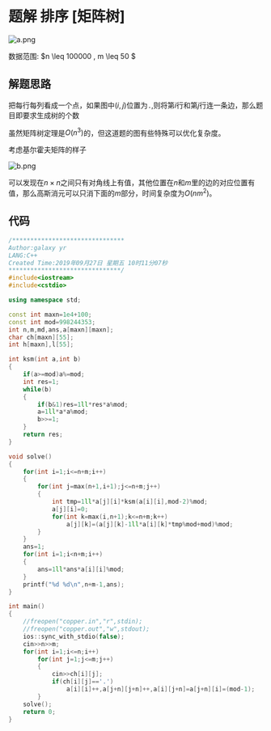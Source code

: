 # 题解 排序 [矩阵树]

![a.png](https://i.loli.net/2019/09/28/nGvqzgAmItKhDYp.png)

数据范围: $n \leq 100000 , m \leq 50 $

## 解题思路

把每行每列看成一个点，如果图中$(i,j)$位置为`.`,则将第$i$行和第$j$行连一条边，那么题目即要求生成树的个数

虽然矩阵树定理是$O(n^3)$的，但这道题的图有些特殊可以优化复杂度。

考虑基尔霍夫矩阵的样子

![b.png](https://i.loli.net/2019/09/28/ral7NUVd5pst6OS.png)

可以发现在$n × n$之间只有对角线上有值，其他位置在$n$和$m$里的边的对应位置有值，那么高斯消元可以只消下面的$m$部分，时间复杂度为$O(nm^2)$。

## 代码
```cpp
/*******************************
Author:galaxy yr
LANG:C++
Created Time:2019年09月27日 星期五 10时11分07秒
*******************************/
#include<iostream>
#include<cstdio>

using namespace std;

const int maxn=1e4+100;
const int mod=998244353;
int n,m,md,ans,a[maxn][maxn];
char ch[maxn][55];
int h[maxn],l[55];

int ksm(int a,int b)
{
    if(a>=mod)a%=mod;
    int res=1;
    while(b)
    {
        if(b&1)res=1ll*res*a%mod;
        a=1ll*a*a%mod;
        b>>=1;
    }
    return res;
}

void solve()
{
    for(int i=1;i<=n+m;i++)
    {
        for(int j=max(n+1,i+1);j<=n+m;j++)
        {
            int tmp=1ll*a[j][i]*ksm(a[i][i],mod-2)%mod;
            a[j][i]=0;
            for(int k=max(i,n+1);k<=n+m;k++)
                a[j][k]=(a[j][k]-1ll*a[i][k]*tmp%mod+mod)%mod;
        }
    }
    ans=1;
    for(int i=1;i<n+m;i++)
    {
        ans=1ll*ans*a[i][i]%mod;
    }
    printf("%d %d\n",n+m-1,ans);
}

int main()
{
    //freopen("copper.in","r",stdin);
    //freopen("copper.out","w",stdout);
    ios::sync_with_stdio(false);
    cin>>n>>m;
    for(int i=1;i<=n;i++)
        for(int j=1;j<=m;j++)
        {
            cin>>ch[i][j];
            if(ch[i][j]=='.')
                a[i][i]++,a[j+n][j+n]++,a[i][j+n]=a[j+n][i]=(mod-1);
        }
    solve();
    return 0;
}

```